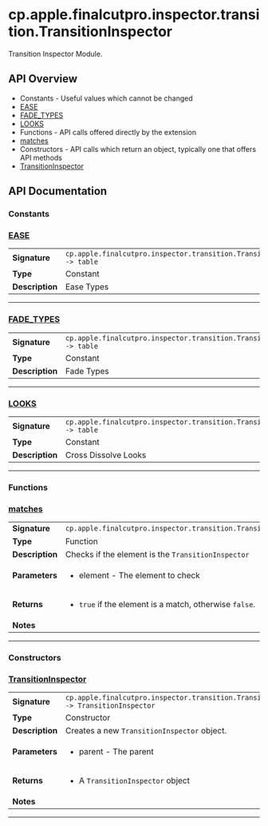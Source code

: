 # cp.apple.finalcutpro.inspector.transition.TransitionInspector

Transition Inspector Module.

## API Overview
* Constants - Useful values which cannot be changed
 * [EASE](#EASE)
 * [FADE_TYPES](#FADE_TYPES)
 * [LOOKS](#LOOKS)
* Functions - API calls offered directly by the extension
 * [matches](#matches)
* Constructors - API calls which return an object, typically one that offers API methods
 * [TransitionInspector](#TransitionInspector)

## API Documentation

### Constants


### [EASE](#EASE)

|                                             |                                                                                     |
| --------------------------------------------|-------------------------------------------------------------------------------------|
| **Signature**                               | `cp.apple.finalcutpro.inspector.transition.TransitionInspector.EASE -> table`                                                                    |
| **Type**                                    | Constant                                                                     |
| **Description**                             | Ease Types                                                                     |

---

### [FADE_TYPES](#FADE_TYPES)

|                                             |                                                                                     |
| --------------------------------------------|-------------------------------------------------------------------------------------|
| **Signature**                               | `cp.apple.finalcutpro.inspector.transition.TransitionInspector.FADE_TYPES -> table`                                                                    |
| **Type**                                    | Constant                                                                     |
| **Description**                             | Fade Types                                                                     |

---

### [LOOKS](#LOOKS)

|                                             |                                                                                     |
| --------------------------------------------|-------------------------------------------------------------------------------------|
| **Signature**                               | `cp.apple.finalcutpro.inspector.transition.TransitionInspector.LOOKS -> table`                                                                    |
| **Type**                                    | Constant                                                                     |
| **Description**                             | Cross Dissolve Looks                                                                     |

---
### Functions


### [matches](#matches)

|                                             |                                                                                     |
| --------------------------------------------|-------------------------------------------------------------------------------------|
| **Signature**                               | `cp.apple.finalcutpro.inspector.transition.TransitionInspector.matches(element)`                                                                    |
| **Type**                                    | Function                                                                     |
| **Description**                             | Checks if the element is the `TransitionInspector`                                                                     |
| **Parameters**                              | <ul><li>element   - The element to check</li></ul> |
| **Returns**                                 | <ul><li>`true` if the element is a match, otherwise `false`.</li></ul>          |
| **Notes**                                   | <ul></ul>                |

---
### Constructors


### [TransitionInspector](#TransitionInspector)

|                                             |                                                                                     |
| --------------------------------------------|-------------------------------------------------------------------------------------|
| **Signature**                               | `cp.apple.finalcutpro.inspector.transition.TransitionInspector(parent) -> TransitionInspector`                                                                    |
| **Type**                                    | Constructor                                                                     |
| **Description**                             | Creates a new `TransitionInspector` object.                                                                     |
| **Parameters**                              | <ul><li>parent - The parent</li></ul> |
| **Returns**                                 | <ul><li>A `TransitionInspector` object</li></ul>          |
| **Notes**                                   | <ul></ul>                |

---
